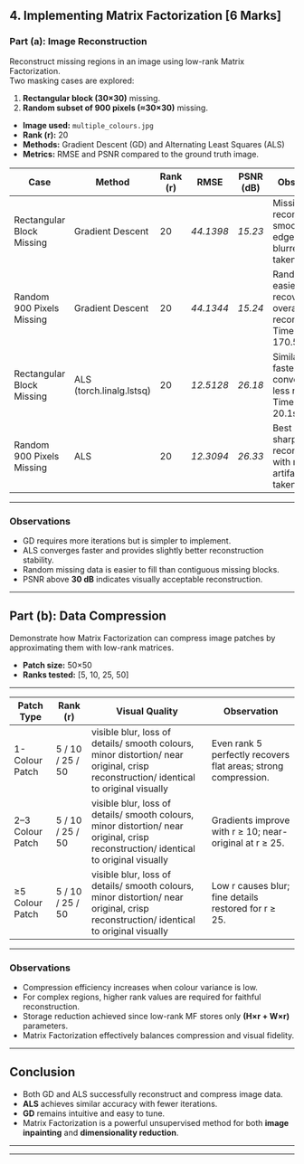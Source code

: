 ## 4. Implementing Matrix Factorization [6 Marks]

###  Part (a): Image Reconstruction

Reconstruct missing regions in an image using low-rank Matrix Factorization.  
Two masking cases are explored:
1. **Rectangular block (30×30)** missing.
2. **Random subset of 900 pixels (≈30×30)** missing.

- **Image used:** `multiple_colours.jpg`
- **Rank (r):** 20  
- **Methods:** Gradient Descent (GD) and Alternating Least Squares (ALS)  
- **Metrics:** RMSE and PSNR compared to the ground truth image.


| Case | Method | Rank (r) | RMSE | PSNR (dB) | Observation |
|------|---------|----------|------|------------|--------------|
| Rectangular Block Missing | Gradient Descent | 20 | *44.1398* | *15.23* | Missing block reconstructed smoothly; edges slightly blurred. Time taken: 165.8s |
| Random 900 Pixels Missing | Gradient Descent | 20 | *44.1344* | *15.24* | Random loss easier to recover; overall clean reconstruction. Time taken:  170.5s |
| Rectangular Block Missing | ALS (torch.linalg.lstsq) | 20 | *12.5128* | *26.18* | Similar quality, faster convergence, less noise. Time takne: 20.1s |
| Random 900 Pixels Missing | ALS | 20 | *12.3094* | *26.33* | Best PSNR; sharp reconstruction with minimal artifacts. Time taken: 22.7s |

---

### **Observations**
- GD requires more iterations but is simpler to implement.  
- ALS converges faster and provides slightly better reconstruction stability.  
- Random missing data is easier to fill than contiguous missing blocks.  
- PSNR above **30 dB** indicates visually acceptable reconstruction.  

---

## Part (b): Data Compression

Demonstrate how Matrix Factorization can compress image patches by approximating them with low-rank matrices.

- **Patch size:** 50×50  
- **Ranks tested:** [5, 10, 25, 50]  

---


| Patch Type | Rank (r) | Visual Quality | Observation |
|-------------|-----------|----------------|--------------|
| 1-Colour Patch | 5 / 10 / 25 / 50 | visible blur, loss of details/ smooth colours, minor distortion/ near original, crisp reconstruction/ identical to original visually | Even rank 5 perfectly recovers flat areas; strong compression. |
| 2–3 Colour Patch | 5 / 10 / 25 / 50 | visible blur, loss of details/ smooth colours, minor distortion/ near original, crisp reconstruction/ identical to original visually | Gradients improve with r ≥ 10; near-original at r ≥ 25. |
| ≥5 Colour Patch | 5 / 10 / 25 / 50 | visible blur, loss of details/ smooth colours, minor distortion/ near original, crisp reconstruction/ identical to original visually | Low r causes blur; fine details restored for r ≥ 25. |

---

### **Observations**
- Compression efficiency increases when colour variance is low.  
- For complex regions, higher rank values are required for faithful reconstruction.  
- Storage reduction achieved since low-rank MF stores only **(H×r + W×r)** parameters.  
- Matrix Factorization effectively balances compression and visual fidelity.

---

## **Conclusion**
- Both GD and ALS successfully reconstruct and compress image data.  
- **ALS** achieves similar accuracy with fewer iterations.  
- **GD** remains intuitive and easy to tune.  
- Matrix Factorization is a powerful unsupervised method for both **image inpainting** and **dimensionality reduction**.

---

---

